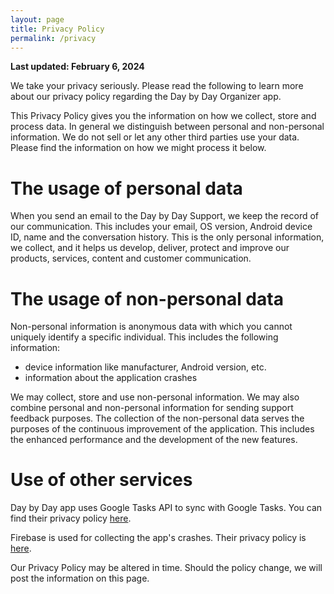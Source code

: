 ```yaml
---
layout: page
title: Privacy Policy
permalink: /privacy
---
```


**Last updated: February 6, 2024**

We take your privacy seriously. Please read the following to learn more about our privacy policy regarding the Day by Day Organizer app.

This Privacy Policy gives you the information on how we collect, store and process data. In general we distinguish between personal and non-personal information. We do not sell or let any other third parties use your data. Please find the information on how we might process it below.

# The usage of personal data

When you send an email to the Day by Day Support, we keep the record of our communication. This includes your email, OS version, Android device ID, name and the conversation history. This is the only personal information, we collect, and it helps us develop, deliver, protect and improve our products, services, content and customer communication.

# The usage of non-personal data

Non-personal information is anonymous data with which you cannot uniquely identify a specific individual. This includes the following information:

* device information like manufacturer, Android version, etc.
* information about the application crashes

We may collect, store and use non-personal information. We may also combine personal and non-personal information for sending support feedback purposes. The collection of the non-personal data serves the purposes of the continuous improvement of the application. This includes the enhanced performance and the development of the new features.

# Use of other services

Day by Day app uses Google Tasks API to sync with Google Tasks. You can find their privacy policy [here](https://policies.google.com/privacy).

Firebase is used for collecting the app's crashes. Their privacy policy is [here](https://www.firebase.com/terms/privacy-policy.html).

Our Privacy Policy may be altered in time. Should the policy change, we will post the information on this page.

